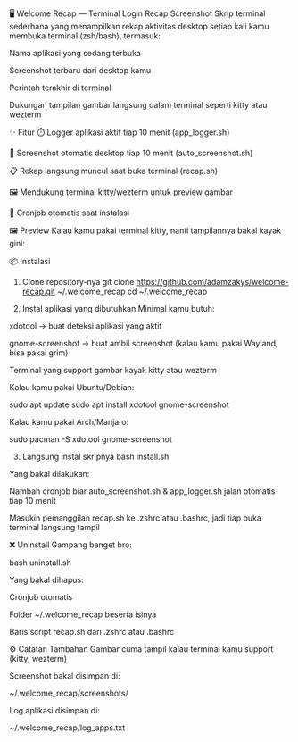 🖥️ Welcome Recap — Terminal Login Recap Screenshot
Skrip terminal sederhana yang menampilkan rekap aktivitas desktop setiap kali kamu membuka terminal (zsh/bash), termasuk:

Nama aplikasi yang sedang terbuka

Screenshot terbaru dari desktop kamu

Perintah terakhir di terminal

Dukungan tampilan gambar langsung dalam terminal seperti kitty atau wezterm

✨ Fitur
⏱️ Logger aplikasi aktif tiap 10 menit (app_logger.sh)

📸 Screenshot otomatis desktop tiap 10 menit (auto_screenshot.sh)

📋 Rekap langsung muncul saat buka terminal (recap.sh)

🖼️ Mendukung terminal kitty/wezterm untuk preview gambar

📄 Cronjob otomatis saat instalasi

🖼️ Preview
Kalau kamu pakai terminal kitty, nanti tampilannya bakal kayak gini:

📦 Instalasi
1. Clone repository-nya
git clone https://github.com/adamzakys/welcome-recap.git ~/.welcome_recap
cd ~/.welcome_recap

2. Instal aplikasi yang dibutuhkan
Minimal kamu butuh:

xdotool → buat deteksi aplikasi yang aktif

gnome-screenshot → buat ambil screenshot (kalau kamu pakai Wayland, bisa pakai grim)

Terminal yang support gambar kayak kitty atau wezterm

Kalau kamu pakai Ubuntu/Debian:

sudo apt update
sudo apt install xdotool gnome-screenshot

Kalau kamu pakai Arch/Manjaro:

sudo pacman -S xdotool gnome-screenshot

3. Langsung instal skripnya
bash install.sh

Yang bakal dilakukan:

Nambah cronjob biar auto_screenshot.sh & app_logger.sh jalan otomatis tiap 10 menit

Masukin pemanggilan recap.sh ke .zshrc atau .bashrc, jadi tiap buka terminal langsung tampil

❌ Uninstall
Gampang banget bro:

bash uninstall.sh

Yang bakal dihapus:

Cronjob otomatis

Folder ~/.welcome_recap beserta isinya

Baris script recap.sh dari .zshrc atau .bashrc

⚙️ Catatan Tambahan
Gambar cuma tampil kalau terminal kamu support (kitty, wezterm)

Screenshot bakal disimpan di:

~/.welcome_recap/screenshots/

Log aplikasi disimpan di:

~/.welcome_recap/log_apps.txt
